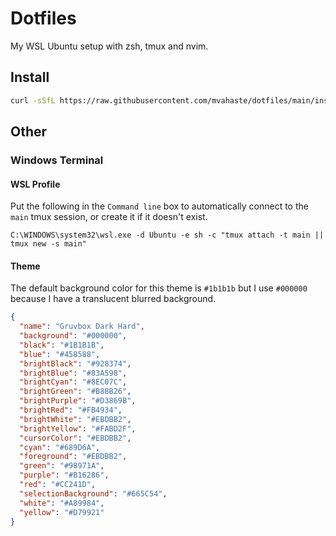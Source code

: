 # Dotfiles

My WSL Ubuntu setup with zsh, tmux and nvim.

## Install

```bash
curl -sSfL https://raw.githubusercontent.com/mvahaste/dotfiles/main/install.sh | sh

```

## Other

### Windows Terminal

#### WSL Profile

Put the following in the `Command line` box to automatically connect to the `main` tmux session, or create it if it doesn't exist.

```
C:\WINDOWS\system32\wsl.exe -d Ubuntu -e sh -c "tmux attach -t main || tmux new -s main"
```

#### Theme

The default background color for this theme is `#1b1b1b` but I use `#000000` because I have a translucent blurred background.

```json
{
  "name": "Gruvbox Dark Hard",
  "background": "#000000",
  "black": "#1B1B1B",
  "blue": "#458588",
  "brightBlack": "#928374",
  "brightBlue": "#83A598",
  "brightCyan": "#8EC07C",
  "brightGreen": "#B8BB26",
  "brightPurple": "#D3869B",
  "brightRed": "#FB4934",
  "brightWhite": "#EBDBB2",
  "brightYellow": "#FABD2F",
  "cursorColor": "#EBDBB2",
  "cyan": "#689D6A",
  "foreground": "#EBDBB2",
  "green": "#98971A",
  "purple": "#B16286",
  "red": "#CC241D",
  "selectionBackground": "#665C54",
  "white": "#A89984",
  "yellow": "#D79921"
}
```
